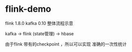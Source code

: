 # flink-demo 
flink 1.8.0
kafka 0.10
整体流程示意

kafka ->  flink (state管理) -> hbase

由于flink 带有的checkpoint ，所以可以实现 准确的一次性统计
